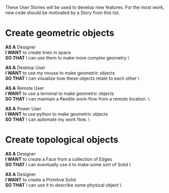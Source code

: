 These User Stories will be used to develop new features. For the most work, new code
should be motivated by a Story from this list.

# Create geometric objects
**AS A** Designer \
**I WANT** to create lines in space \
**SO THAT** I can use them to make more complex geometry \

**AS A** Desktop User \
**I WANT** to use my mouse to make geometric objects \
**SO THAT** I can visualize how these objects relate to each other \

**AS A** Remote User \
**I WANT** to use a terminal to make geometric objects \
**SO THAT** I can maintain a flexible work-flow from a remote location. \

**AS A** Power User \
**I WANT** to use python to make geometric objects \
**SO THAT** I can automate my work flow. \

# Create topological objects

**AS A** Designer \
**I WANT** to create a Face from a collection of Edges \
**SO THAT** I can eventually use it to make some sort of Solid \

**AS A** Designer \
**I WANT** to create a Primitive Solid \
**SO THAT** I can use it to describe some physical object \
